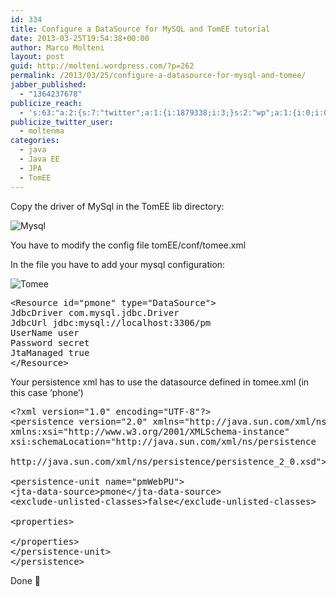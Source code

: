 ```yaml
---
id: 334
title: Configure a DataSource for MySQL and TomEE tutorial
date: 2013-03-25T19:54:38+00:00
author: Marco Molteni
layout: post
guid: http://molteni.wordpress.com/?p=262
permalink: /2013/03/25/configure-a-datasource-for-mysql-and-tomee/
jabber_published:
  - "1364237678"
publicize_reach:
  - 's:63:"a:2:{s:7:"twitter";a:1:{i:1879338;i:3;}s:2:"wp";a:1:{i:0;i:0;}}";'
publicize_twitter_user:
  - moltenma
categories:
  - java
  - Java EE
  - JPA
  - TomEE
---
```

Copy the driver of MySql in the TomEE lib directory:

<img alt="Mysql" src="{{site.baseurl}}/assets/img/uploads/2013/03/tomeemysql.png?resize=600%2C208" border="0" data-recalc-dims="1" />

You have to modify the config file tomEE/conf/tomee.xml

In the file you have to add your mysql configuration:

<img alt="Tomee" src="{{site.baseurl}}/assets/img/uploads/2013/03/tomeetomee.png?resize=600%2C210" border="0" data-recalc-dims="1" />

<pre class="brush: xml; title: ; notranslate" title="">&lt;Resource id="pmone" type="DataSource"&gt;
JdbcDriver com.mysql.jdbc.Driver
JdbcUrl jdbc:mysql://localhost:3306/pm
UserName user
Password secret
JtaManaged true
&lt;/Resource&gt;
</pre>

Your persistence xml has to use the datasource defined in tomee.xml (in this case &#8216;phone&#8217;)

<pre class="brush: xml; title: ; notranslate" title="">&lt;?xml version="1.0" encoding="UTF-8"?&gt;
&lt;persistence version="2.0" xmlns="http://java.sun.com/xml/ns/persistence"
xmlns:xsi="http://www.w3.org/2001/XMLSchema-instance"
xsi:schemaLocation="http://java.sun.com/xml/ns/persistence
 
http://java.sun.com/xml/ns/persistence/persistence_2_0.xsd"&gt;
 
&lt;persistence-unit name="pmWebPU"&gt;
&lt;jta-data-source&gt;pmone&lt;/jta-data-source&gt;
&lt;exclude-unlisted-classes&gt;false&lt;/exclude-unlisted-classes&gt;
 
&lt;properties&gt;
 
&lt;/properties&gt;
&lt;/persistence-unit&gt;
&lt;/persistence&gt;
</pre>

Done 🙂